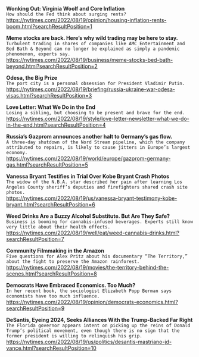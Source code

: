 **Wonking Out: Virginia Woolf and Core Inflation**\
`How should the Fed think about surging rents?`\
https://nytimes.com/2022/08/19/opinion/housing-inflation-rents-boom.html?searchResultPosition=1

**Meme stocks are back. Here’s why wild trading may be here to stay.**\
`Turbulent trading in shares of companies like AMC Entertainment and Bed Bath & Beyond can no longer be explained as simply a pandemic phenomenon, experts say.`\
https://nytimes.com/2022/08/19/business/meme-stocks-bed-bath-beyond.html?searchResultPosition=2

**Odesa, the Big Prize**\
`The port city is a personal obsession for President Vladimir Putin.`\
https://nytimes.com/2022/08/19/briefing/russia-ukraine-war-odesa-visas.html?searchResultPosition=3

**Love Letter: What We Do in the End**\
`Losing a sibling, but choosing to be present and brave for the end.`\
https://nytimes.com/2022/08/19/style/love-letter-newsletter-what-we-do-in-the-end.html?searchResultPosition=4

**Russia’s Gazprom announces another halt to Germany’s gas flow.**\
`A three-day shutdown of the Nord Stream pipeline, which the company attributed to repairs, is likely to cause jitters in Europe’s largest economy.`\
https://nytimes.com/2022/08/19/world/europe/gazprom-germany-gas.html?searchResultPosition=5

**Vanessa Bryant Testifies in Trial Over Kobe Bryant Crash Photos**\
`The widow of the N.B.A. star described her pain after learning Los Angeles County sheriff’s deputies and firefighters shared crash site photos.`\
https://nytimes.com/2022/08/19/us/vanessa-bryant-testimony-kobe-bryant.html?searchResultPosition=6

**Weed Drinks Are a Buzzy Alcohol Substitute. But Are They Safe?**\
`Business is booming for cannabis-infused beverages. Experts still know very little about their health effects.`\
https://nytimes.com/2022/08/19/well/eat/weed-cannabis-drinks.html?searchResultPosition=7

**Community Filmmaking in the Amazon**\
`Five questions for Alex Pritz about his documentary “The Territory,” about the fight to preserve the Amazon rainforest.`\
https://nytimes.com/2022/08/19/movies/the-territory-behind-the-scenes.html?searchResultPosition=8

**Democrats Have Embraced Economics. Too Much?**\
`In her recent book, the sociologist Elizabeth Popp Berman says economists have too much influence.`\
https://nytimes.com/2022/08/19/opinion/democrats-economics.html?searchResultPosition=9

**DeSantis, Eyeing 2024, Seeks Alliances With the Trump-Backed Far Right**\
`The Florida governor appears intent on picking up the reins of Donald Trump’s political movement, even though there is no sign that the former president is willing to relinquish his grip.`\
https://nytimes.com/2022/08/19/us/politics/desantis-mastriano-jd-vance.html?searchResultPosition=10

